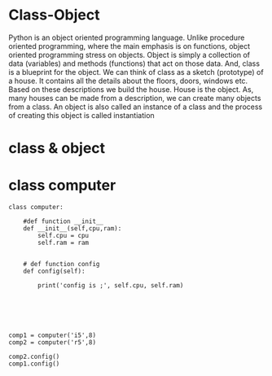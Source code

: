 # Class-Object
Python is an object oriented programming language. Unlike procedure oriented programming, where the main emphasis is on functions, object oriented programming stress on objects.  Object is simply a collection of data (variables) and methods (functions) that act on those data. And, class is a blueprint for the object.  We can think of class as a sketch (prototype) of a house. It contains all the details about the floors, doors, windows etc. Based on these descriptions we build the house. House is the object.  As, many houses can be made from a description, we can create many objects from a class. An object is also called an instance of a class and the process of creating this object is called instantiation

# class & object

# class computer

    class computer:

        #def function __init__
        def __init__(self,cpu,ram):
            self.cpu = cpu
            self.ram = ram


        # def function config
        def config(self):

            print('config is ;', self.cpu, self.ram)






    comp1 = computer('i5',8)
    comp2 = computer('r5',8)

    comp2.config()
    comp1.config()



